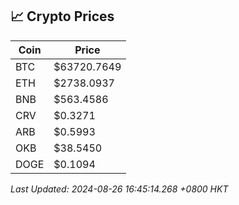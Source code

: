 ## 📈 Crypto Prices

| Coin | Price |
| ---- | ----- |
| BTC | $63720.7649 |
| ETH | $2738.0937 |
| BNB | $563.4586 |
| CRV | $0.3271 |
| ARB | $0.5993 |
| OKB | $38.5450 |
| DOGE | $0.1094 |

_Last Updated: 2024-08-26 16:45:14.268 +0800 HKT_